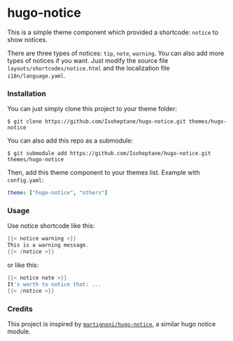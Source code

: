 # hugo-notice
This is a simple theme component which provided a shortcode: `notice` to show notices. 

There are three types of notices: `tip`, `note`, `warning`. You can also add more types of notices if you want. Just modify the source file `layouts/shortcodes/notice.html` and the localization file `i18n/language.yaml`.

### Installation
You can just simply clone this project to your theme folder:
```shell
$ git clone https://github.com/Isoheptane/hugo-notice.git themes/hugo-notice
```
You can also add this repo as a submodule:
```shell
$ git submodule add https://github.com/Isoheptane/hugo-notice.git themes/hugo-notice
```
Then, add this theme component to your themes list.
Example with `config.yaml`:
```yaml
theme: ["hugo-notice", "others"]
```
### Usage
Use notice shortcode like this:
```go
{{< notice warning >}}
This is a warning message.
{{< /notice >}}
```
or like this:
```go
{{< notice note >}}
It's worth to notice that: ...
{{< /notice >}}
```

### Credits
This project is inspired by [`martignoni/hugo-notice`](https://github.com/martignoni/hugo-notice), a similar hugo notice module.
